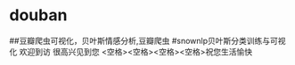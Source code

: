 # douban
##豆瓣爬虫可视化，贝叶斯情感分析,豆瓣爬虫
#snownlp贝叶斯分类训练与可视化
<tab><tab>欢迎到访
<space><space><space><space>很高兴见到您
<空格><空格><空格><空格>祝您生活愉快
